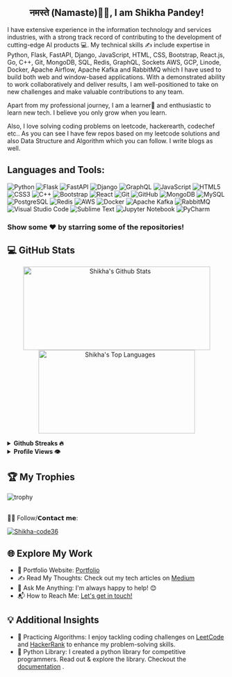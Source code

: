  <h2 align="center">नमस्ते (Namaste)🙏🏻, I am  Shikha Pandey!</h2>
 
I have extensive experience in the information technology and services industries, with a strong track record of contributing to the development of cutting-edge AI products 💻. My technical skills ✍️ include expertise in Python, Flask, FastAPI, Django, JavaScript, HTML, CSS, Bootstrap, React.js, Go, C++, Git, MongoDB, SQL, Redis, GraphQL, Sockets AWS, GCP, Linode, Docker, Apache Airflow, Apache Kafka and RabbitMQ which I have used to build both web and window-based applications. With a demonstrated ability to work collaboratively and deliver results, I am well-positioned to take on new challenges and make valuable contributions to any team.


Apart from my professional journey, I am a learner📝 and enthusiastic to learn new tech.
I believe you only grow when you learn.

Also, I love solving coding problems on leetcode, hackerearth, codechef etc..
As you can see I have few repos based on my leetcode solutions and also Data Structure and Algorithm which you can follow.
I write blogs as well.

## Languages and Tools: 

![Python](https://img.shields.io/badge/-Python-3776AB?logo=python&logoColor=white)
![Flask](https://img.shields.io/badge/-Flask-000000?logo=Flask&logoColor=white)
![FastAPI](https://img.shields.io/badge/-FastAPI-009688?logo=FastAPI&logoColor=white)
![Django](https://img.shields.io/badge/-Django-092E20?logo=Django&logoColor=white)
![GraphQL](https://img.shields.io/badge/-GraphQL-E10098?logo=GraphQL&logoColor=white)
![JavaScript](https://img.shields.io/badge/-JavaScript-F7DF1E?logo=JavaScript&logoColor=black)
![HTML5](https://img.shields.io/badge/-HTML5-E34F26?logo=html5&logoColor=white)
![CSS3](https://img.shields.io/badge/-CSS3-1572B6?logo=css3&logoColor=white)
![C++](https://img.shields.io/badge/-C++-00599C?logo=c%2B%2B&logoColor=white)
![Bootstrap](https://img.shields.io/badge/-Bootstrap-7952B3?logo=Bootstrap&logoColor=white)
![React](https://img.shields.io/badge/-React-61DAFB?logo=React&logoColor=black)
![Git](https://img.shields.io/badge/-Git-F05032?logo=Git&logoColor=white)
![GitHub](https://img.shields.io/badge/-GitHub-181717?logo=GitHub&logoColor=white)
![MongoDB](https://img.shields.io/badge/-MongoDB-47A248?logo=MongoDB&logoColor=white)
![MySQL](https://img.shields.io/badge/-MySQL-4479A1?logo=MySQL&logoColor=white)
![PostgreSQL](https://img.shields.io/badge/-PostgreSQL-336791?logo=PostgreSQL&logoColor=white)
![Redis](https://img.shields.io/badge/-Redis-DC382D?logo=Redis&logoColor=white)
![AWS](https://img.shields.io/badge/-AWS-232F3E?logo=Amazon-AWS&logoColor=white)
![Docker](https://img.shields.io/badge/-Docker-2496ED?logo=Docker&logoColor=white)
![Apache Kafka](https://img.shields.io/badge/-Apache%20Kafka-231F20?logo=Apache%20Kafka&logoColor=white)
![RabbitMQ](https://img.shields.io/badge/-RabbitMQ-FF6600?logo=RabbitMQ&logoColor=white)
![Visual Studio Code](https://img.shields.io/badge/-Visual%20Studio%20Code-007ACC?logo=Visual%20Studio%20Code&logoColor=white)
![Sublime Text](https://img.shields.io/badge/-Sublime%20Text-FF9800?logo=Sublime%20Text&logoColor=white)
![Jupyter Notebook](https://img.shields.io/badge/-Jupyter%20Notebook-F37626?logo=Jupyter&logoColor=white)
![PyCharm](https://img.shields.io/badge/-PyCharm-000000?logo=PyCharm&logoColor=white)

### Show some ❤️ by starring some of the repositories!

## 💻 GitHub Stats
<p align="center">
  <a href="#"><img alt="Shikha's Github Stats" src="https://denvercoder1-github-readme-stats.vercel.app/api/?username=Shikha-code36&show_icons=true&count_private=true&theme=dark&hide_border=true&bg_color=151515&title_color=f2f2f2&icon_color=79fe96" height="192px" width="430px"></a>
  <a href="#"><img alt="Shikha's Top Languages" src="https://github-readme-stats.vercel.app/api/top-langs/?username=Shikha-code36&langs_count=8&count_private=true&layout=compact&theme=dark&hide_border=true&hide=Jupyter%20notebook,less&bg_color=151515&title_color=f2f2f2&icon_color=79fe96" height="192px" width="360px"></a><br>
<!--   <b>Note:</b> <i>Top languages is only a metric of the languages my public code consists of and doesn't reflect experience or skill level.</i> -->
</p>

<details>	
  <summary><b> Github Streaks 🔥</b></summary><br>
  <p align="center">
  <a href="#"><img width="500px" src="https://github-readme-streak-stats.herokuapp.com/?user=Shikha-code36&hide_border=true&theme=dark"></a></p>
</details>
<details>
  <summary><b> Profile Views 👁️</b></summary>
  <br>
  <img src="https://komarev.com/ghpvc/?username=Shikha-code36&label=PROFILE+VIEWS&style=for-the-badge&color=brightgreen">
</details>

## 🏆 My Trophies <br > 
  
  ![trophy](https://github-profile-trophy.vercel.app/?username=Shikha-code36&theme=juicyfresh&no-frame=true&row=1&&margin-w=20&no-bg=true)
  <br ><br >

🙋‍♂️ Follow/𝗖𝗼𝗻𝘁𝗮𝗰𝘁 𝗺𝗲:
<br>
<p align="left" dir="auto">
<a href="https://www.linkedin.com/in/36-shikha-pandey/" rel="nofollow"><img align="center" src="https://img.shields.io/badge/LinkedIn-0077B5?style=for-the-badge&logo=linkedin&logoColor=white" alt="Shikha-code36"></a>

</p>

## 🌐 Explore My Work
- 🎯 Portfolio Website: [Portfolio](https://shikhapandey.me/)
- ✍️ Read My Thoughts: Check out my tech articles on [Medium](https://pandeyshikha075.medium.com)
- 💬 Ask Me Anything: I'm always happy to help! 😊
- 📬 How to Reach Me: [Let's get in touch!](https://www.linkedin.com/in/36-shikha-pandey/)

## 💡 Additional Insights
- 🧠 Practicing Algorithms: I enjoy tackling coding challenges on [LeetCode](https://leetcode.com/shikha_pandey/) and [HackerRank](https://www.hackerrank.com/profile/pandeyshikha075) to enhance my problem-solving skills.
- 📝 Python Library: I created a python library for competitive programmers. Read out & explore the library. Checkout the [documentation](https://pypi.org/project/competitivepython/) .
<!--
**Shikha-code36/Shikha-code36** is a ✨ _special_ ✨ repository because its `README.md` (this file) appears on your GitHub profile.

Here are some ideas to get you started:

- 🔭 I’m currently working on ...
- 🌱 I’m currently learning ...
- 👯 I’m looking to collaborate on ...
- 🤔 I’m looking for help with ...
- 💬 Ask me about ...
- 📫 How to reach me: ...
- 😄 Pronouns: ...
- ⚡ Fun fact: ...
-->
